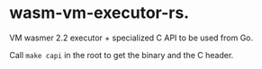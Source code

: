 # wasm-vm-executor-rs.

VM wasmer 2.2 executor + specialized C API to be used from Go.

Call `make capi` in the root to get the binary and the C header.
